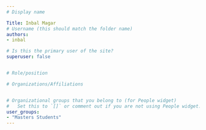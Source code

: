 ```yaml
---
# Display name

Title: Inbal Magar
# Username (this should match the folder name)
authors:
- inbal

# Is this the primary user of the site?
superuser: false


# Role/position

# Organizations/Affiliations


# Organizational groups that you belong to (for People widget)
#   Set this to `[]` or comment out if you are not using People widget.
user_groups:
- "Masters Students"
---
```


